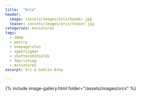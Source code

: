 ```yaml
---
title:  "Orcs"
header:
  image: /assets/images/orcs/header.jpg
  teaser: /assets/images/orcs/teaser.jpg
categories: miniatures
tags:
  - 28mm
  - warcry
  - onepagerules
  - ageofsigmar
  - shatteredshields
  - 3dprinting
  - miniatures
excerpt: Orc & Goblin Army

---
```


{% include image-gallery.html folder="/assets/images/orcs" %}
